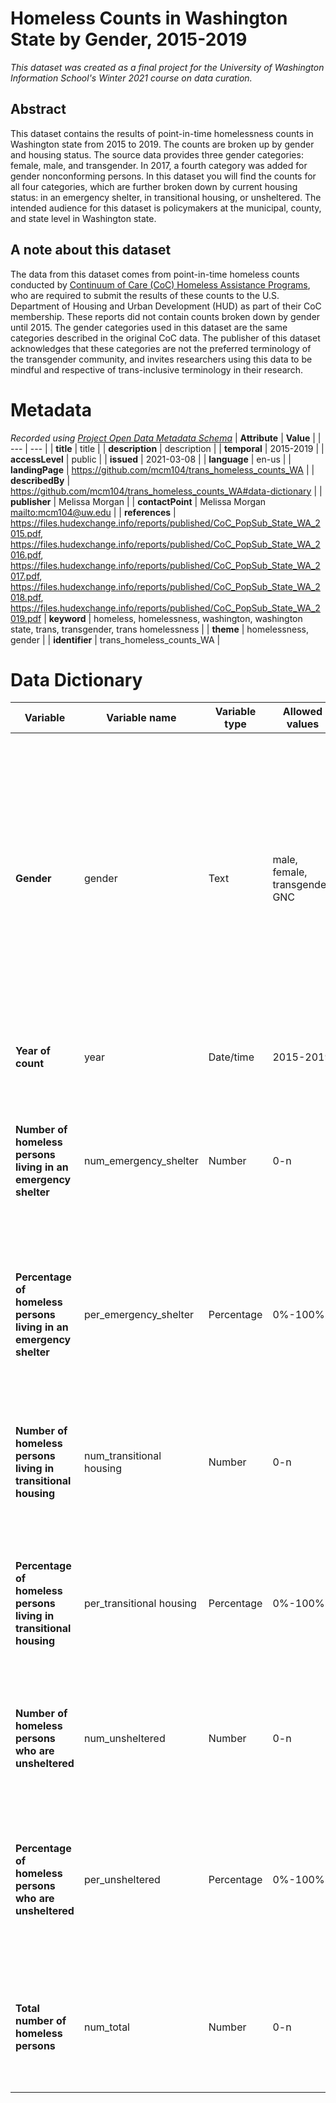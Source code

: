 # Homeless Counts in Washington State by Gender, 2015-2019
_This dataset was created as a final project for the University of Washington Information School's Winter 2021 course on data curation._

## Abstract
This dataset contains the results of point-in-time homelessness counts in Washington state from 2015 to 2019. The counts are broken up by gender and housing status. The source data provides three gender categories: female, male, and transgender. In 2017, a fourth category was added for gender nonconforming persons. In this dataset you will find the counts for all four categories, which are further broken down by current housing status: in an emergency shelter, in transitional housing, or unsheltered. The intended audience for this dataset is policymakers at the municipal, county, and state level in Washington state.

## A note about this dataset
The data from this dataset comes from point-in-time homeless counts conducted by [Continuum of Care (CoC) Homeless Assistance Programs](https://www.hudexchange.info/programs/coc/), who are required to submit the results of these counts to the U.S. Department of Housing and Urban Development (HUD) as part of their CoC membership. These reports did not contain counts broken down by gender until 2015. The gender categories used in this dataset are the same categories described in the original CoC data. The publisher of this dataset acknowledges that these categories are not the preferred terminology of the transgender community, and invites researchers using this data to be mindful and respective of trans-inclusive terminology in their research.

# Metadata
_Recorded using [Project Open Data Metadata Schema](https://resources.data.gov/resources/dcat-us/)_
| **Attribute** | **Value** |
| --- | --- |
| **title** | title |
| **description** | description |
| **temporal** | 2015-2019 |
| **accessLevel** | public |
| **issued** | 2021-03-08 |
| **language** | en-us |
| **landingPage** | https://github.com/mcm104/trans_homeless_counts_WA |
| **describedBy** | https://github.com/mcm104/trans_homeless_counts_WA#data-dictionary |
| **publisher** | Melissa Morgan |
| **contactPoint** | Melissa Morgan <mailto:mcm104@uw.edu> |
| **references** | https://files.hudexchange.info/reports/published/CoC_PopSub_State_WA_2015.pdf, https://files.hudexchange.info/reports/published/CoC_PopSub_State_WA_2016.pdf, https://files.hudexchange.info/reports/published/CoC_PopSub_State_WA_2017.pdf, https://files.hudexchange.info/reports/published/CoC_PopSub_State_WA_2018.pdf, https://files.hudexchange.info/reports/published/CoC_PopSub_State_WA_2019.pdf
| **keyword** | homeless, homelessness, washington, washington state, trans, transgender, trans homelessness |
| **theme** | homelessness, gender |
| **identifier** | trans_homeless_counts_WA |

# Data Dictionary

| **Variable** | **Variable name** | **Variable type** | **Allowed values** | **Description** |
| --- | --- | --- | --- | --- |
| **Gender** | gender | Text | male, female, transgender, GNC | The gender that the given segment of persons are identified as in a homeless count.Gender values based on those provided in source data. GNC stands for "gender non-conforming" and refers to individuals who do not identify as male, female, or transgender. |
| **Year of count** | year | Date/time | 2015-2019 | The year in which the homeless count occurred. |
| **Number of homeless persons living in an emergency shelter** |	num_emergency_shelter |	Number |	0-n	| The number of persons of the given gender who were living in an emergency shelter at the time of the homeless count. |
| **Percentage of homeless persons living in an emergency shelter** |	per_emergency_shelter |	Percentage |	0%-100% |	The percentage of homeless persons of the given gender who are living in an emergency shelter at the time of the homeless count. |
| **Number of homeless persons living in transitional housing** |	num_transitional housing |	Number |	0-n	| The number of persons of the given gender who were living in transitional housing at the time of the homeless count. |
| **Percentage of homeless persons living in transitional housing** |	per_transitional housing |	Percentage |	0%-100% |	The percentage of homeless persons of the given gender who are living in transitional housing at the time of the homeless count. |
| **Number of homeless persons who are unsheltered** |	num_unsheltered	| Number |	0-n |	The number of persons of the given gender who were unsheltered at the time of the homeless count. |
| **Percentage of homeless persons who are unsheltered** |	per_unsheltered	| Percentage |	0%-100% |	The percentage of homeless persons of the given gender who are living in an emergency shelter at the time of the homeless count. |
| **Total number of homeless persons** |	num_total |	Number |	0-n |	The total number of persons of the given gender who were counted during the homeless count. |
